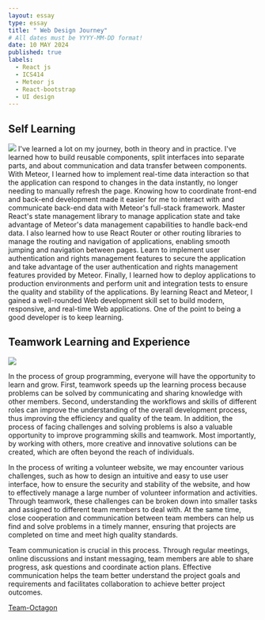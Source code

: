 ```yaml
---
layout: essay
type: essay
title: " Web Design Journey"
# All dates must be YYYY-MM-DD format!
date: 10 MAY 2024
published: true
labels:
  - React js
  - ICS414
  - Meteor js
  - React-bootstrap
  - UI design
---
```

<h2>Self Learning</h2>
<img src="https://miro.medium.com/max/4956/1*jyiWj1ZdMiIHBOdS0lx3gg.png">
  I've learned a lot on my journey, both in theory and in practice. I've learned how to build reusable components, split interfaces into separate parts, and about communication and data transfer between components. With Meteor, I learned how to implement real-time data interaction so that the application can respond to changes in the data instantly, no longer needing to manually refresh the page. Knowing how to coordinate front-end and back-end development made it easier for me to interact with and communicate back-end data with Meteor's full-stack framework. Master React's state management library to manage application state and take advantage of Meteor's data management capabilities to handle back-end data. I also learned how to use React Router or other routing libraries to manage the routing and navigation of applications, enabling smooth jumping and navigation between pages. Learn to implement user authentication and rights management features to secure the application and take advantage of the user authentication and rights management features provided by Meteor. Finally, I learned how to deploy applications to production environments and perform unit and integration tests to ensure the quality and stability of the applications. By learning React and Meteor, I gained a well-rounded Web development skill set to build modern, responsive, and real-time Web applications. One of the point to being a good developer is to keep learning.

<h2>Teamwork Learning and Experience</h2>

<img src="https://i.ytimg.com/vi/PvOwsoDRCbQ/maxresdefault.jpg">

  In the process of group programming, everyone will have the opportunity to learn and grow. First, teamwork speeds up the learning process because problems can be solved by communicating and sharing knowledge with other members. Second, understanding the workflows and skills of different roles can improve the understanding of the overall development process, thus improving the efficiency and quality of the team. In addition, the process of facing challenges and solving problems is also a valuable opportunity to improve programming skills and teamwork. Most importantly, by working with others, more creative and innovative solutions can be created, which are often beyond the reach of individuals.


  In the process of writing a volunteer website, we may encounter various challenges, such as how to design an intuitive and easy to use user interface, how to ensure the security and stability of the website, and how to effectively manage a large number of volunteer information and activities. Through teamwork, these challenges can be broken down into smaller tasks and assigned to different team members to deal with. At the same time, close cooperation and communication between team members can help us find and solve problems in a timely manner, ensuring that projects are completed on time and meet high quality standards.

  Team communication is crucial in this process. Through regular meetings, online discussions and instant messaging, team members are able to share progress, ask questions and coordinate action plans. Effective communication helps the team better understand the project goals and requirements and facilitates collaboration to achieve better project outcomes.

<a href="https://github.com/orgs/Team-Octagon/repositories">Team-Octagon</a>
